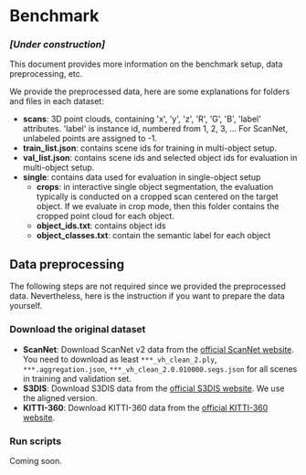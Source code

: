 # Benchmark

### *[Under construction]*

This document provides more information on the benchmark setup, data preprocessing, etc.	


We provide the preprocessed data, here are some explanations for folders and files in each dataset:

- **scans**: 3D point clouds, containing 'x', 'y', 'z', 'R', 'G', 'B', 'label' attributes. 'label' is instance id, numbered from 1, 2, 3, ... For ScanNet, unlabeled points are assigned to -1.
- **train_list.json**: contains scene ids for training in multi-object setup.
- **val_list.json**: contains scene ids and selected object ids for evaluation in multi-object setup.
- **single**: contains data used for evaluation in single-object setup
	- **crops**: in interactive single object segmentation, the evaluation typically is conducted on a cropped scan centered on the target object. If we evaluate in crop mode, then this folder contains the cropped point cloud for each object.
	- **object_ids.txt**: contains object ids
	- **object_classes.txt**: contain the semantic label for each object


## Data preprocessing

The following steps are not required since we provided the preprocessed data. Nevertheless, here is the instruction if you want to prepare the data yourself.

### Download the original dataset

- **ScanNet**: Download ScanNet v2 data from the [official ScanNet website](https://github.com/ScanNet/ScanNet). You need to download as least `***_vh_clean_2.ply`, `***.aggregation.json`, `***_vh_clean_2.0.010000.segs.json` for all scenes in training and validation set.
- **S3DIS**: Download S3DIS data from the [official S3DIS website](http://buildingparser.stanford.edu/dataset.html#Download). We use the aligned version.
- **KITTI-360**: Download KITTI-360 data from the [official KITTI-360 website](https://www.cvlibs.net/datasets/kitti-360/).


### Run scripts

Coming soon.